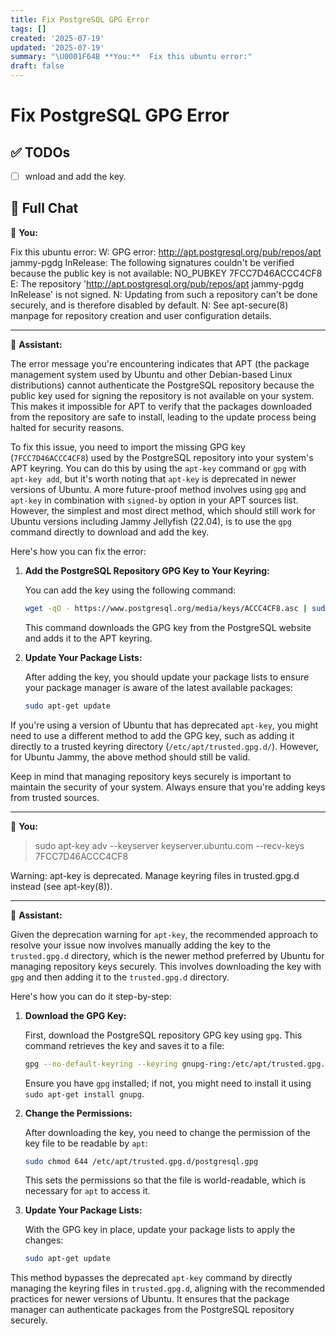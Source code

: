 ```yaml
---
title: Fix PostgreSQL GPG Error
tags: []
created: '2025-07-19'
updated: '2025-07-19'
summary: "\U0001F64B **You:**  Fix this ubuntu error:"
draft: false
---
```


# Fix PostgreSQL GPG Error

## ✅ TODOs
- [ ] wnload and add the key.

## 🧠 Full Chat

🙋 **You:**

Fix this ubuntu error:
W: GPG error: http://apt.postgresql.org/pub/repos/apt jammy-pgdg InRelease: The following signatures couldn't be verified because the public key is not available: NO_PUBKEY 7FCC7D46ACCC4CF8
E: The repository 'http://apt.postgresql.org/pub/repos/apt jammy-pgdg InRelease' is not signed.
N: Updating from such a repository can't be done securely, and is therefore disabled by default.
N: See apt-secure(8) manpage for repository creation and user configuration details.

---

🤖 **Assistant:**

The error message you're encountering indicates that APT (the package management system used by Ubuntu and other Debian-based Linux distributions) cannot authenticate the PostgreSQL repository because the public key used for signing the repository is not available on your system. This makes it impossible for APT to verify that the packages downloaded from the repository are safe to install, leading to the update process being halted for security reasons.

To fix this issue, you need to import the missing GPG key (`7FCC7D46ACCC4CF8`) used by the PostgreSQL repository into your system's APT keyring. You can do this by using the `apt-key` command or `gpg` with `apt-key add`, but it's worth noting that `apt-key` is deprecated in newer versions of Ubuntu. A more future-proof method involves using `gpg` and `apt-key` in combination with `signed-by` option in your APT sources list. However, the simplest and most direct method, which should still work for Ubuntu versions including Jammy Jellyfish (22.04), is to use the `gpg` command directly to download and add the key.

Here's how you can fix the error:

1. **Add the PostgreSQL Repository GPG Key to Your Keyring:**

   You can add the key using the following command:

   ```sh
   wget -qO - https://www.postgresql.org/media/keys/ACCC4CF8.asc | sudo apt-key add -
   ```

   This command downloads the GPG key from the PostgreSQL website and adds it to the APT keyring.

2. **Update Your Package Lists:**

   After adding the key, you should update your package lists to ensure your package manager is aware of the latest available packages:

   ```sh
   sudo apt-get update
   ```

If you're using a version of Ubuntu that has deprecated `apt-key`, you might need to use a different method to add the GPG key, such as adding it directly to a trusted keyring directory (`/etc/apt/trusted.gpg.d/`). However, for Ubuntu Jammy, the above method should still be valid.

Keep in mind that managing repository keys securely is important to maintain the security of your system. Always ensure that you're adding keys from trusted sources.

---

🙋 **You:**

> sudo apt-key adv --keyserver keyserver.ubuntu.com --recv-keys 7FCC7D46ACCC4CF8

Warning: apt-key is deprecated. Manage keyring files in trusted.gpg.d instead (see apt-key(8)).

---

🤖 **Assistant:**

Given the deprecation warning for `apt-key`, the recommended approach to resolve your issue now involves manually adding the key to the `trusted.gpg.d` directory, which is the newer method preferred by Ubuntu for managing repository keys securely. This involves downloading the key with `gpg` and then adding it to the `trusted.gpg.d` directory.

Here's how you can do it step-by-step:

1. **Download the GPG Key:**

   First, download the PostgreSQL repository GPG key using `gpg`. This command retrieves the key and saves it to a file:

   ```sh
   gpg --no-default-keyring --keyring gnupg-ring:/etc/apt/trusted.gpg.d/postgresql.gpg --keyserver keyserver.ubuntu.com --recv-keys 7FCC7D46ACCC4CF8
   ```

   Ensure you have `gpg` installed; if not, you might need to install it using `sudo apt-get install gnupg`.

2. **Change the Permissions:**

   After downloading the key, you need to change the permission of the key file to be readable by `apt`:

   ```sh
   sudo chmod 644 /etc/apt/trusted.gpg.d/postgresql.gpg
   ```

   This sets the permissions so that the file is world-readable, which is necessary for `apt` to access it.

3. **Update Your Package Lists:**

   With the GPG key in place, update your package lists to apply the changes:

   ```sh
   sudo apt-get update
   ```

This method bypasses the deprecated `apt-key` command by directly managing the keyring files in `trusted.gpg.d`, aligning with the recommended practices for newer versions of Ubuntu. It ensures that the package manager can authenticate packages from the PostgreSQL repository securely.